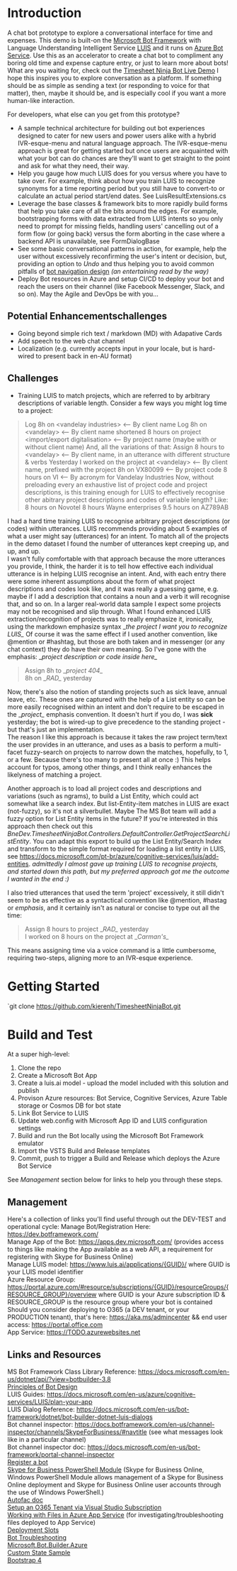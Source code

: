 # Introduction
A chat bot prototype to explore a conversational interface for time and expenses. This demo is built-on the [Microsoft Bot Framework](https://dev.botframework.com/) with Language Understanding Intelligent Service [LUIS](https://luis.ai/) and it runs on [Azure Bot Service](https://azure.microsoft.com/en-us/services/bot-service/). Use this as an accelerator to create a chat bot to compliment any boring old time and expense capture entry, or just to learn more about bots!  
What are you waiting for, check out the [Timesheet Ninja Bot Live Demo](https://timesheetninjabot.azurewebsites.net)
I hope this inspires you to explore conversation as a platform. If something should be as simple as sending a text (or responding to voice for that matter), then, maybe it should be, and is especially cool if you want a more human-like interaction.  

For developers, what else can you get from this prototype?
- A sample technical architecture for building out bot experiences designed to cater for new users and power users alike with a hybrid IVR-esque-menu and natural language approach. The IVR-esque-menu approach is great for getting started but once users are acquainted with what your bot can do chances are they'll want to get straight to the point and ask for what they need, their way.  
- Help you gauge how much LUIS does for you versus where you have to take over. For example, think about how you train LUIS to recognize synonyms for a time reporting period but you still have to convert-to or calculate an actual period start/end dates. See LuisResultExtensions.cs  
- Leverage the base classes & framework bits to more rapidly build forms that help you take care of all the bits around the edges. For example, bootstrapping forms with data extracted from LUIS intents so you only need to prompt for missing fields, handling users' cancelling out of a form flow (or going back) versus the form aborting in the case where a backend API is unavailable, see FormDialogBase<T>  
- See some basic conversational patterns in action, for example, help the user without excessively reconfirming the user's intent or decision, but, providing an option to _Undo_ and thus helping you to avoid common pitfalls of [bot navigation design](https://docs.microsoft.com/en-us/bot-framework/bot-service-design-navigation) _(an entertaining read by the way)_
- Deploy Bot resources in Azure and setup CI/CD to deploy your bot and reach the users on their channel (like Facebook Messenger, Slack, and so on). May the Agile and DevOps be with you...  

## Potential Enhancementschallenges
- Going beyond simple rich text / markdown (MD) with Adapative Cards
- Add speech to the web chat channel
- Localization (e.g. currently accepts input in your locale, but is hard-wired to present back in en-AU format)
 
## Challenges
- Training LUIS to match projects, which are referred to by arbitrary descriptions of variable length. Consider a few ways you might log time to a project:
>Log 8h on &lt;vandelay industries&gt; <-- By client name
>Log 8h on &lt;vandelay&gt; <-- By client name shortened
>8 hours on project &lt;import/export digitalisation&gt; <-- By project name (maybe with or without client name)
And, all the variations of that:
>Assign 8 hours to &lt;vandelay&gt; <-- By client name, in an utterance with different structure & verbs
>Yesterday I worked on the project at &lt;vandelay&gt; <-- By client name, prefixed with the project
>8h on VX80099 <-- By project code
>8 hours on VI <-- By acronym for Vandelay Industries
Now, without preloading every an exhaustive list of project code and project descriptions, is this training enough for LUIS to effectively recognise other abitrary project descriptions and codes of variable length? Like:
>8 hours on Novotel
>8 hours Wayne enterprises
>9.5 hours on AZ789AB

I had a hard time training LUIS to recognise arbitrary project descriptions (or codes) within utterances. LUIS recommends providing about 5 examples of what a user might say (utterances) for an intent. 
To match all of the projects in the demo dataset I found the number of utterances kept creeping up, and up, and up.  
I wasn't fully comfortable with that approach because the more utterances you provide, I think, the harder it is to tell how effective each individual utterance is in helping LUIS recognise an intent.
And, with each entry there were some inherent assumptions about the form of what project descriptions and codes look like, and it was really a guessing game, e.g. maybe if I add a description that contains a noun and a verb it will recognise that, and so on. In a larger real-world data sample I expect some projects may not be recognised and slip through. 
What I found enhanced LUIS extraction/recognition of projects was to really emphasize it, ironically, using the markdown emphasize syntax \__the project I want you to recognize LUIS\__
Of course it was the same effect if I used another convention, like @mention or #hashtag, but those are both taken and in messenger (or any chat context) they do have their own meaning. So I've gone with the emphasis: \__project description or code inside here\__  
>Assign 8h to \__project 404\__  
>8h on \__RAD\__ yesterday  

Now, there's also the notion of standing projects such as sick leave, annual leave, etc. These ones are captured with the help of a List entity so can be more easily recognised within an intent and don't require to be escaped in the \__project\__ emphasis convention. It doesn't hurt if you do, I was __sick__ yesterday; the bot is wired-up to give precedence to the standing project - but that's just an implementation.  
The reason I like this approach is because it takes the raw project term/text the user provides in an utterance, and uses as a basis to perform a multi-facet fuzzy-search on projects to narrow down the matches, hopefully, to 1, or a few. Because there's too many to present all at once :) This helps account for typos, among other things, and I think really enhances the likelyness of matching a project.  

Another approach is to load all project codes and descriptions and variations (such as ngrams), to build a List Entity, which could act somewhat like a search index. But list-Entity-item matches in LUIS are exact (not-fuzzy), so it's not a silverbullet. Maybe The MS Bot team will add a fuzzy option for List Entity items in the future? If you're interested in this approach then check out this _BneDev.TimesheetNinjaBot.Controllers.DefaultController.GetProjectSearchListEntity_. You can adapt this export to build up the List Entity/Search Index and transform to the simple format required for loading a list entity in LUIS, see <https://docs.microsoft.com/pt-br/azure/cognitive-services/luis/add-entities>. _admittedly I almost gave up training LUIS to recognise projects, and started down this path, but my preferred approach got me the outcome I wanted in the end :)_  

I also tried utterances that used the term 'project' excessively, it still didn't seem to be as effective as a syntactical convention like @mention, #hastag or _emphasis_, and it certainly isn't as natural or concise to type out all the time:
>Assign 8 hours to project \__RAD\__ yesterday  
>I worked on 8 hours on the project at \__Carman's\__  

This means assigning time via a voice command is a little cumbersome, requiring two-steps, aligning more to an IVR-esque experience.

# Getting Started
`git clone https://github.com/kierenh/TimesheetNinjaBot.git 

# Build and Test
At a super high-level:
1. Clone the repo
1. Create a Microsoft Bot App
1. Create a luis.ai model - upload the model included with this solution and publish
1. Provison Azure resources: Bot Service, Cognitive Services, Azure Table storage or Cosmos DB for bot state
1. Link Bot Service to LUIS
1. Update web.config with Microsoft App ID and LUIS configuration settings
1. Build and run the Bot locally using the Microsoft Bot Framework emulator
1. Import the VSTS Build and Release templates
1. Commit, push to trigger a Build and Release which deploys the Azure Bot Service

See _Management_ section below for links to help you through these steps.

## Management
Here's a collection of links you'll find useful through out the DEV-TEST and operational cycle:
Manage Bot/Registration Here: <https://dev.botframework.com/>  
Manage App of the Bot: <https://apps.dev.microsoft.com/> (provides access to things like making the App available as a web API, a requirement for registering with Skype for Business Online)  
Manage LUIS model: <https://www.luis.ai/applications/{GUID}/> where GUID is your LUIS model identifier  
Azure Resource Group: <https://portal.azure.com/#resource/subscriptions/{GUID}/resourceGroups/{RESOURCE_GROUP}/overview>  where GUID is your Azure subscription ID & RESOURCE_GROUP is the resource group where your bot is contained
Should you consider deploying to O365 (a DEV tenant, or your PRODUCTION tenant), that's here: <https://aka.ms/admincenter> && end user access: <https://portal.office.com>  
App Service: <https://TODO.azurewebsites.net>

## Links and Resources
MS Bot Framework Class Library Reference: <https://docs.microsoft.com/en-us/dotnet/api/?view=botbuilder-3.8>  
[Principles of Bot Design](https://docs.microsoft.com/en-us/bot-framework/bot-service-design-principles)  
LUIS Guides: <https://docs.microsoft.com/en-us/azure/cognitive-services/LUIS/plan-your-app>  
LUIS Dialog Reference: <https://docs.microsoft.com/en-us/bot-framework/dotnet/bot-builder-dotnet-luis-dialogs>  
Bot channel inspector: <https://docs.botframework.com/en-us/channel-inspector/channels/SkypeForBusiness/#navtitle> (see what messages look like in a particular channel)  
Bot channel inspector doc: <https://docs.microsoft.com/en-us/bot-framework/portal-channel-inspector>  
[Register a bot](https://docs.microsoft.com/en-us/bot-framework/portal-register-bot)  
[Skype for Business PowerShell Module](https://www.microsoft.com/en-au/download/details.aspx?id=39366) (Skype for Business Online, Windows PowerShell Module allows management of a Skype for Business Online deployment and Skype for Business Online user accounts through the use of Windows PowerShell.)  
[Autofac doc](http://autofac.readthedocs.io/en/latest/getting-started/index.html)  
[Setup an O365 Tenant via Visual Studio Subscription](https://support.microsoft.com/en-au/help/4019175/visual-studio-subscriptions-the-office-365-developer-subscription-bene)  
[Working with Files in Azure App Service](https://www.michaelcrump.net/azure-tips-and-tricks20/) (for investigating/troubleshooting files deployed to App Service)  
[Deployment Slots](https://stackify.com/azure-deployment-slots/)  
[Bot Troubleshooting](https://docs.microsoft.com/en-us/bot-framework/troubleshoot-general-problems)  
[Microsoft.Bot.Builder.Azure](https://www.nuget.org/packages/Microsoft.Bot.Builder.Azure)  
[Custom State Sample](https://github.com/Microsoft/BotBuilder-Samples/tree/master/CSharp/core-CustomState)  
[Bootstrap 4](https://getbootstrap.com/docs/4.0/examples/starter-template/)  
